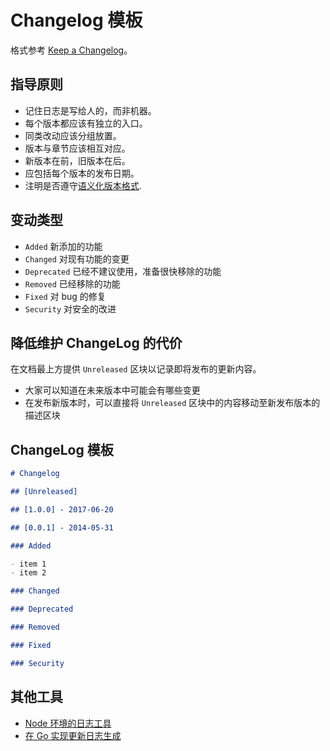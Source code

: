 # Changelog 模板

格式参考 [Keep a Changelog](https://keepachangelog.com/zh-CN/1.0.0/)。

## 指导原则

- 记住日志是写给人的，而非机器。
- 每个版本都应该有独立的入口。
- 同类改动应该分组放置。
- 版本与章节应该相互对应。
- 新版本在前，旧版本在后。
- 应包括每个版本的发布日期。
- 注明是否遵守[语义化版本格式](https://semver.org/).

## 变动类型

- `Added` 新添加的功能
- `Changed` 对现有功能的变更
- `Deprecated` 已经不建议使用，准备很快移除的功能
- `Removed` 已经移除的功能
- `Fixed` 对 bug 的修复
- `Security` 对安全的改进

## 降低维护 ChangeLog 的代价

在文档最上方提供 `Unreleased` 区块以记录即将发布的更新内容。

- 大家可以知道在未来版本中可能会有哪些变更
- 在发布新版本时，可以直接将 `Unreleased` 区块中的内容移动至新发布版本的描述区块

## ChangeLog 模板

```md
# Changelog

## [Unreleased]

## [1.0.0] - 2017-06-20

## [0.0.1] - 2014-05-31

### Added

- item 1
- item 2

### Changed

### Deprecated

### Removed

### Fixed

### Security
```

## 其他工具

- [Node 环境的日志工具](https://github.com/conventional-changelog/conventional-changelog)
- [在 Go 实现更新日志生成](https://github.com/git-chglog/git-chglog)
